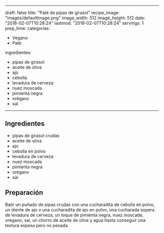 
---
draft: false
title: "Paté de pipas de girasol"
recipe_image: "images/defaultImage.png"
image_width: 512
image_height: 512
date: "2018-02-07T10:28:24"
lastmod: "2018-02-07T10:28:24"
servings: 1
prep_time: 
categorias:
  - Vegano
  - Paté

ingredientes:
  - pipas de girasol
  - aceite de oliva
  - ajo
  - cebolla
  - levadura de cerveza
  - nuez moscada
  - pimienta negra
  - orégano
  - sal
---

## Ingredientes
- pipas de girasol crudas
- aceite de oliva
- ajo
- cebolla en polvo
- levadura de cerveza
- nuez moscada
- pimienta negra
- orégano
- sal

## Preparación
Batir un puñado de pipas crudas con una cucharadita de cebolla en polvo, un diente de ajo o una cucharadita de ajo en polvo, una cucharada sopera de levadura de cerveza, un toque de pimienta negra, nuez moscada, orégano, sal, un chorro de aceite de oliva y agua hasta conseguir una textura espesa pero no pesada.


